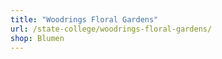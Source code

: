 ```yaml
---
title: "Woodrings Floral Gardens"
url: /state-college/woodrings-floral-gardens/
shop: Blumen
---
```

